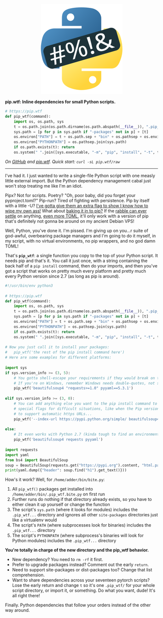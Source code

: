 <center><img src="/favicon.png"></center>

**pip.wtf: Inline dependencies for small Python scripts.**

<!-- MARKDOWN-AUTO-DOCS:START (CODE:src=./pip_wtf.py&lines=3-11) -->
<!-- The below code snippet is automatically added from ./pip_wtf.py -->
```py
# https://pip.wtf
def pip_wtf(command):
    import os, os.path, sys
    t = os.path.join(os.path.dirname(os.path.abspath(__file__)), ".pip_wtf." + os.path.basename(__file__))
    sys.path = [p for p in sys.path if "-packages" not in p] + [t]
    os.environ["PATH"] = t + os.path.sep + "bin" + os.pathsep + os.environ["PATH"]
    os.environ["PYTHONPATH"] = os.pathsep.join(sys.path)
    if os.path.exists(t): return
    os.system(" ".join([sys.executable, "-m", "pip", "install", "-t", t, command]))
```
<!-- MARKDOWN-AUTO-DOCS:END -->

*On [GitHub](https://github.com/sabslikesobs/pip.wtf) and [pip.wtf](https://pip.wtf). Quick start: `curl -sL pip.wtf/raw`*

* * *

I've had it. I just wanted to write a single-file Python script with one measly
little external import. But the Python dependency management cabal just won't
stop treating me like I'm an idiot.

Pipx? Not for scripts. Poetry? "Oh, poor baby, did you forget your
pyproject.toml?" Pip-run? Tired of fighting with persistence. Pip by itself
with a little -U? [I've gotta give them an extra flag to show I know how to
wipe my own ass!](https://peps.python.org/pep-0668/) What about [baking it in
to pip?](https://peps.python.org/pep-0722/) If the [rabble can ever
settle](https://discuss.python.org/t/pep-722-dependency-specification-for-single-file-scripts/29905)
on anything, [even more TOML](https://peps.python.org/pep-0723), it'll only
work with a version of pip that's definitely not gonna be around on my ancient
Debian VPS!

Well, Python, you've done it. I'm pissed. I'm giving up on you...r suite of
god-awful, overbearing package managers and I'm going to do it myself, in my
script, with no virtual environments, no pip wrappers, and no god damn
TOML!

That's **`pip_wtf`**: a single function you copy to the top of your Python
script. It needs pip and that's it. You call it just once, with a string
containing the back half of a `pip install` command, then do your imports, and
then you've got a script that works on pretty much every platform and pretty
much every Python version since 2.7 (as long as pip is around).

<!-- MARKDOWN-AUTO-DOCS:START (CODE:src=./pip_wtf.py) -->
<!-- The below code snippet is automatically added from ./pip_wtf.py -->
```py
#!/usr/bin/env python3

# https://pip.wtf
def pip_wtf(command):
    import os, os.path, sys
    t = os.path.join(os.path.dirname(os.path.abspath(__file__)), ".pip_wtf." + os.path.basename(__file__))
    sys.path = [p for p in sys.path if "-packages" not in p] + [t]
    os.environ["PATH"] = t + os.path.sep + "bin" + os.pathsep + os.environ["PATH"]
    os.environ["PYTHONPATH"] = os.pathsep.join(sys.path)
    if os.path.exists(t): return
    os.system(" ".join([sys.executable, "-m", "pip", "install", "-t", t, command]))

# Now you just call it to install your packages:
#   pip_wtf('the rest of the pip install command here')
# Here are some examples for different platforms:

import sys
if sys.version_info >= (3, 5):
    # You gotta shell-escape your requirements if they would break on the terminal.
    # If you're on Windows, remember Windows needs double-quotes, not single.
    pip_wtf('beautifulsoup4 "requests>=1.0" pyyaml==5.3.1')

elif sys.version_info >= (3, 0):
    # You can add anything else you want to the pip install command to help add
    # special flags for difficult situations, like when the Pip version is too old
    # to support automatic https URLs...
    pip_wtf('--index-url https://pypi.python.org/simple/ beautifulsoup4==4.2.1 requests==2.13.0 pyyaml==3.10 urllib3==2.0.5')

else:
    # It even works with Python 2.7 (kinda tough to find an environment with that these days).
    pip_wtf('beautifulsoup4 requests pyyaml')

import requests
import yaml
from bs4 import BeautifulSoup
soup = BeautifulSoup(requests.get("https://pypi.org").content, "html.parser")
print(yaml.dump({"header": soup.find("h1").get_text()}))
```
<!-- MARKDOWN-AUTO-DOCS:END -->

How's it work? Well, for `/home/adder/bin/bite.py`:

1. All `pip_wtf()` packages get installed into `/home/adder/bin/.pip_wtf.bite.py` on first run
2. Further runs do nothing if that directory already exists, so you have to either clean it up yourself or change the function
3. The script's `sys.path` (where it looks for modules) includes the `.pip_wtf...` directory and ignores all other `site-packages` directories just like a virtualenv would
4. The script's `PATH` (where subprocesses look for binaries) includes the `.pip_wtf...` directory
5. The script's `PYTHONPATH` (where subprocess's binaries will look for Python modules) includes the `.pip_wtf...` directory

**You're totally in charge of the new directory and the pip_wtf behavior.**

- New dependency? You need to `rm -rf` it first.
- Prefer to upgrade packages instead? Comment out the early `return`.
- Need to support site-packages or dist-packages too? Change that list comprehension.
- Want to share dependencies across your seventeen pytorch scripts? Lose the early return and change `t` so it's one `.pip_wtf/` for your whole script directory, or import it, or something. Do what you want, dude! It's all right there!

Finally. Python dependencies that follow your orders instead of the other way around.
